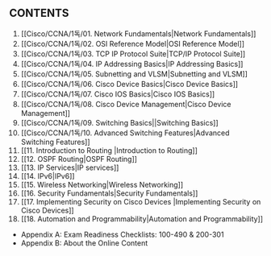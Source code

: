 ## CONTENTS

1. [[Cisco/CCNA/1독/01. Network Fundamentals|Network Fundamentals]]
2. [[Cisco/CCNA/1독/02. OSI Reference Model|OSI Reference Model]]
3. [[Cisco/CCNA/1독/03. TCP IP Protocol Suite|TCP/IP Protocol Suite]]
4. [[Cisco/CCNA/1독/04. IP Addressing Basics|IP Addressing Basics]]
5. [[Cisco/CCNA/1독/05. Subnetting and VLSM|Subnetting and VLSM]]
6. [[Cisco/CCNA/1독/06. Cisco Device Basics|Cisco Device Basics]]
7. [[Cisco/CCNA/1독/07. Cisco IOS Basics|Cisco IOS Basics]]
8. [[Cisco/CCNA/1독/08. Cisco Device Management|Cisco Device Management]] 
9. [[Cisco/CCNA/1독/09. Switching Basics||Switching Basics]]
10. [[Cisco/CCNA/1독/10. Advanced Switching Features|Advanced Switching Features]]
11. [[11. Introduction to Routing |Introduction to Routing]]
12. [[12. OSPF Routing|OSPF Routing]]
13. [[13. IP Services|IP services]]
14. [[14. IPv6|IPv6]]
15. [[15. Wireless Networking|Wireless Networking]]
16. [[16. Security Fundamentals|Security Fundamentals]]
17. [[17. Implementing Security on Cisco Devices |Implementing Security on Cisco Devices]]
18. [[18. Automation and Programmability|Automation and Programmability]]

* Appendix A: Exam Readiness Checklists: 100-490 & 200-301
* Appendix B: About the Online Content